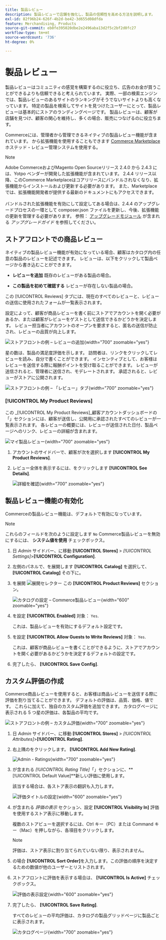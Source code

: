 ```yaml
---
title: 製品レビュー
description: 製品レビューで店舗を強化し、製品の信頼性を高める方法を説明します。
exl-id: 82f96b24-626f-4b2d-be42-3d655d08dfda
feature: Merchandising, Products
source-git-commit: eb0fe395020dbe2e2496aba13d2f5c2bf2d0fc27
workflow-type: tm+mt
source-wordcount: '736'
ht-degree: 0%

---
```


# 製品レビュー

製品レビューはコミュニティの感覚を構築するのに役立ち、広告のお金が買うことができるよりも信頼できると考えられています。 実際、一部の検索エンジンでは、製品レビューのあるサイトのランキングがそうでないサイトよりも高くなっています。 特定の製品を検索してサイトを見つけたユーザーにとって、製品レビューは基本的にストアのランディングページです。 製品レビューは、顧客が店舗を見つけ、顧客の関心を維持し、多くの場合、販売につなげるのに役立ちます。

Commerceには、管理者から管理できるネイティブの製品レビュー機能が含まれています。 から拡張機能を使用することもできます [Commerce Marketplace](../getting-started/commerce-marketplace.md) ホステッド・レビュー管理システムを使用する。

>[!NOTE]
>
>Adobe CommerceおよびMagento Open Sourceリリース 2.4.0 から 2.4.3 には、Yotpo ベンダーが開発した拡張機能が含まれています。 2.4.4 リリース以降、このCommerce Marketplaceはコアリリースにバンドルされなくなり、拡張機能からインストールおよび更新する必要があります。 また、Marketplace では、拡張機能開発者が提供する最新のドキュメントにもアクセスできます。
><br><br>
>バンドルされた拡張機能を有効にして設定してある場合は、2.4.4 のアップグレードプロセスの一環として composer.json ファイルを更新し、今後、拡張機能の更新を管理する必要があります。 参照： [アップグレードモジュール](https://experienceleague.adobe.com/docs/commerce-operations/upgrade-guide/modules/upgrade.html) が含まれる _アップグレードガイド_ を参照してください。

## ストアフロントでの商品レビュー

ネイティブの製品レビュー機能が有効になっている場合、顧客はカタログ内の任意の製品のレビューを記述できます。 レビューは、以下をクリックして製品ページから書き込むことができます。

- **レビューを追加** 既存のレビューがある製品の場合。

- **この製品を初めて確認する** レビューが存在しない製品の場合。

この [!UICONTROL Reviews] タブには、現在のすべてのレビューと、レビューの送信に使用されたフォームが一覧表示されます。

設定によって、顧客が商品レビューを書く前にストアでアカウントを開く必要があるか、または顧客がレビューをゲストとして送信できるかどうかを決定します。 レビュー担当者にアカウントのオープンを要求すると、匿名の送信が防止され、レビューの品質が向上します。

![ストアフロントの例 – レビューの追加](./assets/storefront-review-this-product.png){width="700" zoomable="yes"}

星の数は、製品の満足度評価を示します。 訪問者は、リンクをクリックしてレビューを読み、自分で書くことができます。 インセンティブとして、お客様はレビューを送信する際に報酬ポイントを受け取ることができます。 レビューが送信されると、管理者に送信され、モデレートされます。 承認されると、レビューがストアに公開されます。

![ストアフロントの例 – 「レビュー」タブ](./assets/storefront-reviews-tab.png){width="700" zoomable="yes"}

### [!UICONTROL My Product Reviews]

この _[!UICONTROL My Product Reviews]_顧客アカウントダッシュボードの「」セクションには、顧客が送信し、公開用に承認されたすべてのレビューが一覧表示されます。 各レビューの概要には、レビューが送信された日付、製品ページへのリンク、レビューの詳細が含まれます。

![マイ製品レビュー](./assets/account-dashboard-my-product-reviews.png){width="700" zoomable="yes"}

1. アカウントのサイドバーで、顧客が次を選択します **[!UICONTROL My Product Reviews]**.

1. レビュー全体を表示するには、をクリックします **[!UICONTROL See Details]**.

   ![詳細を確認](./assets/account-dashboard-my-product-reviews-details.png){width="700" zoomable="yes"}

## 製品レビュー機能の有効化

Commerceの製品レビュー機能は、デフォルトで有効になっています。

>[!NOTE]
>
>これらのフィールドを次のように設定します `No` Commerce製品レビューを無効にするには、 **システム値を使用** チェックボックス。

1. 日 _Admin_ サイドバー、に移動 **[!UICONTROL Stores]** > _[!UICONTROL Settings]_>**[!UICONTROL Configuration]**.

1. 左側のパネルで、を展開します **[!UICONTROL Catalog]** を選択して、 **[!UICONTROL Catalog]** その下に。

1. を展開 ![展開セレクター](../assets/icon-display-expand.png) この **[!UICONTROL Product Reviews]** セクション。

   ![カタログの設定 – Commerce製品レビュー](../configuration-reference/catalog/assets/catalog-product-reviews.png){width="600" zoomable="yes"}

1. を設定 **[!UICONTROL Enabled]** 対象： `Yes`.

   これは、製品レビューを有効にするデフォルト設定です。

1. を設定 **[!UICONTROL Allow Guests to Write Reviews]** 対象： `Yes`.

   これは、顧客が商品レビューを書くことができるように、ストアでアカウントを開く必要があるかどうかを決定するデフォルトの設定です。

1. 完了したら、 **[!UICONTROL Save Config]**.

## カスタム評価の作成

Commerce商品レビューを使用すると、お客様は商品レビューを送信する際に評価を割り当てることができます。 デフォルトの評価は、品質、価格、値です。 これらに加えて、独自のカスタム評価を追加できます。 カタログページに表示される 5 つ星の評価は、各製品の平均です。

![ストアフロントの例 – カスタム評価](./assets/attribute-custom-ratings-review.png){width="700" zoomable="yes"}

1. 日 _Admin_ サイドバー、に移動 **[!UICONTROL Stores]** > _[!UICONTROL Attributes]_>**[!UICONTROL Rating]**.

1. 右上隅のをクリックします。 **[!UICONTROL Add New Rating]**.

   ![Admin - Ratings](./assets/product-reviews-rating.png){width="700" zoomable="yes"}

1. が含まれる _[!UICONTROL Rating Title]_「」セクションに、**[!UICONTROL Default Value]**新しい評価に使用します。

   該当する場合は、各ストア表示の翻訳も入力します。

   ![評価タイトルの設定](./assets/product-rating-title.png){width="600" zoomable="yes"}

1. が含まれる _評価の表示_ セクション、設定 **[!UICONTROL Visibility In]** 評価を使用するストア表示に移動します。

   複数のストアビューを選択するには、Ctrl キー（PC）または Command キー（Mac）を押しながら、各項目をクリックします。

   >[!NOTE]
   >
   >評価は、ストア表示に割り当てられていない限り、表示されません。

1. の場合 **[!UICONTROL Sort Order]**&#x200B;を入力します。この評価の順序を決定するための数値が他のユーザーとリストされます。

1. ストアフロントに評価を表示する場合は、 **[!UICONTROL Is Active]** チェックボックス。

   ![評価の表示設定](./assets/product-rating-visibility.png){width="600" zoomable="yes"}

1. 完了したら、 **[!UICONTROL Save Rating]**.

   すべてのレビューの平均評価は、カタログの製品グリッドページに製品ごとに表示されます。

   ![カタログページ](./assets/catalog-rating-page.png){width="700" zoomable="yes"}
